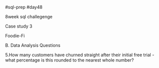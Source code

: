 #sql-prep
#day48

8week sql challegenge

Case study 3

Foodie-Fi

B. Data Analysis Questions

5.How many customers have churned straight after their initial free trial - what percentage is this rounded to the nearest whole number?